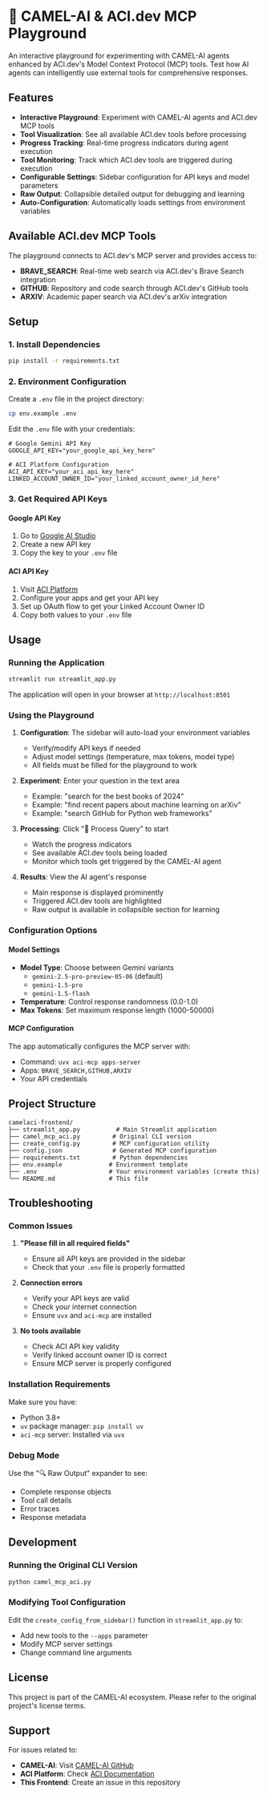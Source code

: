 # 🐪 CAMEL-AI & ACI.dev MCP Playground

An interactive playground for experimenting with CAMEL-AI agents enhanced by ACI.dev's Model Context Protocol (MCP) tools. Test how AI agents can intelligently use external tools for comprehensive responses.

## Features

- **Interactive Playground**: Experiment with CAMEL-AI agents and ACI.dev MCP tools
- **Tool Visualization**: See all available ACI.dev tools before processing
- **Progress Tracking**: Real-time progress indicators during agent execution
- **Tool Monitoring**: Track which ACI.dev tools are triggered during execution
- **Configurable Settings**: Sidebar configuration for API keys and model parameters
- **Raw Output**: Collapsible detailed output for debugging and learning
- **Auto-Configuration**: Automatically loads settings from environment variables

## Available ACI.dev MCP Tools

The playground connects to ACI.dev's MCP server and provides access to:
- **BRAVE_SEARCH**: Real-time web search via ACI.dev's Brave Search integration
- **GITHUB**: Repository and code search through ACI.dev's GitHub tools
- **ARXIV**: Academic paper search via ACI.dev's arXiv integration

## Setup

### 1. Install Dependencies

```bash
pip install -r requirements.txt
```

### 2. Environment Configuration

Create a `.env` file in the project directory:

```bash
cp env.example .env
```

Edit the `.env` file with your credentials:

```env
# Google Gemini API Key
GOOGLE_API_KEY="your_google_api_key_here"

# ACI Platform Configuration
ACI_API_KEY="your_aci_api_key_here"
LINKED_ACCOUNT_OWNER_ID="your_linked_account_owner_id_here"
```

### 3. Get Required API Keys

#### Google API Key
1. Go to [Google AI Studio](https://aistudio.google.com/)
2. Create a new API key
3. Copy the key to your `.env` file

#### ACI API Key
1. Visit [ACI Platform](https://platform.aci.dev/apps)
2. Configure your apps and get your API key
3. Set up OAuth flow to get your Linked Account Owner ID
4. Copy both values to your `.env` file

## Usage

### Running the Application

```bash
streamlit run streamlit_app.py
```

The application will open in your browser at `http://localhost:8501`

### Using the Playground

1. **Configuration**: The sidebar will auto-load your environment variables
   - Verify/modify API keys if needed
   - Adjust model settings (temperature, max tokens, model type)
   - All fields must be filled for the playground to work

2. **Experiment**: Enter your question in the text area
   - Example: "search for the best books of 2024"
   - Example: "find recent papers about machine learning on arXiv"
   - Example: "search GitHub for Python web frameworks"

3. **Processing**: Click "🚀 Process Query" to start
   - Watch the progress indicators
   - See available ACI.dev tools being loaded
   - Monitor which tools get triggered by the CAMEL-AI agent

4. **Results**: View the AI agent's response
   - Main response is displayed prominently
   - Triggered ACI.dev tools are highlighted
   - Raw output is available in collapsible section for learning

### Configuration Options

#### Model Settings
- **Model Type**: Choose between Gemini variants
  - `gemini-2.5-pro-preview-05-06` (default)
  - `gemini-1.5-pro`
  - `gemini-1.5-flash`
- **Temperature**: Control response randomness (0.0-1.0)
- **Max Tokens**: Set maximum response length (1000-50000)

#### MCP Configuration
The app automatically configures the MCP server with:
- Command: `uvx aci-mcp apps-server`
- Apps: `BRAVE_SEARCH,GITHUB,ARXIV`
- Your API credentials

## Project Structure

```
camelaci-frontend/
├── streamlit_app.py          # Main Streamlit application
├── camel_mcp_aci.py         # Original CLI version
├── create_config.py         # MCP configuration utility
├── config.json              # Generated MCP configuration
├── requirements.txt         # Python dependencies
├── env.example             # Environment template
├── .env                    # Your environment variables (create this)
└── README.md               # This file
```

## Troubleshooting

### Common Issues

1. **"Please fill in all required fields"**
   - Ensure all API keys are provided in the sidebar
   - Check that your `.env` file is properly formatted

2. **Connection errors**
   - Verify your API keys are valid
   - Check your internet connection
   - Ensure `uvx` and `aci-mcp` are installed

3. **No tools available**
   - Check ACI API key validity
   - Verify linked account owner ID is correct
   - Ensure MCP server is properly configured

### Installation Requirements

Make sure you have:
- Python 3.8+
- `uv` package manager: `pip install uv`
- `aci-mcp` server: Installed via `uvx`

### Debug Mode

Use the "🔍 Raw Output" expander to see:
- Complete response objects
- Tool call details
- Error traces
- Response metadata

## Development

### Running the Original CLI Version

```bash
python camel_mcp_aci.py
```

### Modifying Tool Configuration

Edit the `create_config_from_sidebar()` function in `streamlit_app.py` to:
- Add new tools to the `--apps` parameter
- Modify MCP server settings
- Change command line arguments

## License

This project is part of the CAMEL-AI ecosystem. Please refer to the original project's license terms.

## Support

For issues related to:
- **CAMEL-AI**: Visit [CAMEL-AI GitHub](https://github.com/camel-ai/camel)
- **ACI Platform**: Check [ACI Documentation](https://platform.aci.dev/)
- **This Frontend**: Create an issue in this repository 